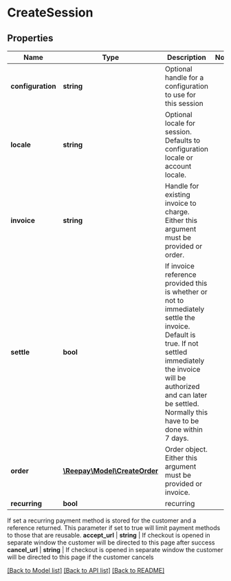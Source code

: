 # CreateSession

## Properties
Name | Type | Description | Notes
------------ | ------------- | ------------- | -------------
**configuration** | **string** | Optional handle for a configuration to use for this session
**locale** | **string** | Optional locale for session. Defaults to configuration locale or account locale.
**invoice** | **string** | Handle for existing invoice to charge. Either this argument must be provided or order.
**settle** | **bool** | If invoice reference provided this is whether or not to immediately settle the invoice. Default is true. If not settled immediately the invoice will be authorized and can later be settled. Normally this have to be done within 7 days.
**order** | [**\Reepay\Model\CreateOrder**](CreateOrder.md) | Order object. Either this argument must be provided or invoice. |
**recurring** | **bool** | recurring
If set a recurring payment method is stored for the customer and a reference returned. This parameter if set to true will limit payment methods to those that are reusable.
**accept_url** | **string** | If checkout is opened in separate window the customer will be directed to this page after success
**cancel_url** | **string** | If checkout is opened in separate window the customer will be directed to this page if the customer cancels

[[Back to Model list]](../README.md#documentation-for-models) [[Back to API list]](../README.md#documentation-for-api-endpoints) [[Back to README]](../README.md)
